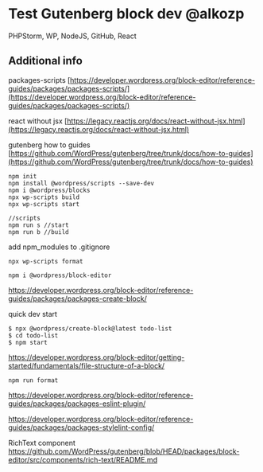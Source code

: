 # Test Gutenberg block dev @alkozp

PHPStorm, WP, NodeJS, GitHub, React

## Additional info

packages-scripts [https://developer.wordpress.org/block-editor/reference-guides/packages/packages-scripts/](https://developer.wordpress.org/block-editor/reference-guides/packages/packages-scripts/)

react without jsx [https://legacy.reactjs.org/docs/react-without-jsx.html](https://legacy.reactjs.org/docs/react-without-jsx.html)

gutenberg how to guides [https://github.com/WordPress/gutenberg/tree/trunk/docs/how-to-guides](https://github.com/WordPress/gutenberg/tree/trunk/docs/how-to-guides)

```
npm init
npm install @wordpress/scripts --save-dev
npm i @wordpress/blocks
npx wp-scripts build
npx wp-scripts start
```

```
//scripts
npm run s //start
npm run b //build
```

add npm_modules to .gitignore

```
npx wp-scripts format
```

``` 
npm i @wordpress/block-editor
```

<https://developer.wordpress.org/block-editor/reference-guides/packages/packages-create-block/>

quick dev start
```
$ npx @wordpress/create-block@latest todo-list
$ cd todo-list
$ npm start
```
<https://developer.wordpress.org/block-editor/getting-started/fundamentals/file-structure-of-a-block/>

```
npm run format
```

<https://developer.wordpress.org/block-editor/reference-guides/packages/packages-eslint-plugin/>

<https://developer.wordpress.org/block-editor/reference-guides/packages/packages-stylelint-config/>

RichText component <https://github.com/WordPress/gutenberg/blob/HEAD/packages/block-editor/src/components/rich-text/README.md>

